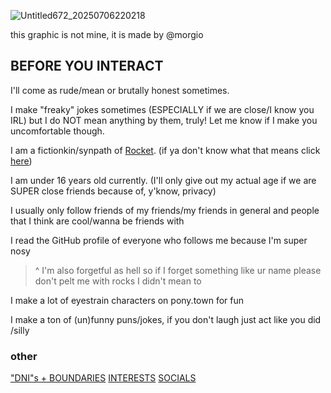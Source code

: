 ![Untitled672_20250706220218](https://github.com/user-attachments/assets/8458442a-0195-4a86-832f-cbd7f7c021b7)

this graphic is not mine, it is made by @morgio

## BEFORE YOU INTERACT

I'll come as rude/mean or brutally honest sometimes.

I make "freaky" jokes sometimes (ESPECIALLY if we are close/I know you IRL) but I do NOT mean anything by them, truly! Let me know if I make you uncomfortable though.

I am a fictionkin/synpath of [Rocket](https://phighting.wiki/Rocket). (if ya don't know what that means click [here](https://fkin.carrd.co/))

I am under 16 years old currently. (I'll only give out my actual age if we are SUPER close friends because of, y'know, privacy)

I usually only follow friends of my friends/my friends in general and people that I think are cool/wanna be friends with

I read the GitHub profile of everyone who follows me because I'm super nosy

> ^ I'm also forgetful as hell so if I forget something like ur name please don't pelt me with rocks I didn't mean to

I make a lot of eyestrain characters on pony.town for fun

I make a ton of (un)funny puns/jokes, if you don't laugh just act like you did /silly

### other

["DNI"s + BOUNDARIES](https://github.com/machine-detonation/FFFFFF)  [INTERESTS](https://github.com/machine-detonation/EDD3A0)  [SOCIALS](https://github.com/machine-detonation/7CCA92)
